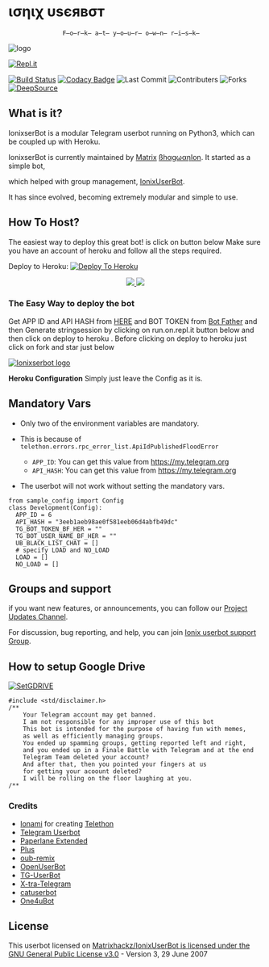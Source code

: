  
# ισηιχ υѕєявσт 
                   F̶o̶r̶k̶ a̶t̶ y̶o̶u̶r̶ o̶w̶n̶ r̶i̶s̶k̶

![logo](https://telegra.ph/file/9f89cca30e7289fe9399f.jpg)

[![Repl.it](https://img.shields.io/badge/REPL%20RUN-Run%20Online-blue.svg)](https://generatestringsession-1.matrixhackz.repl.run/)
 

[![Build Status](https://travis-ci.com/WolfGangIndia/WolfUserBot.svg?branch=sql-extended)](https://travis-ci.com/WolfGangIndia/WolfUserBot) [![Codacy Badge](https://app.codacy.com/project/badge/Grade/38fee611df7c4312be63a15cad64a50a)](https://www.codacy.com/manual/WolfGangIndia/WolfUserBot?utm_source=github.com&amp;utm_medium=referral&amp;utm_content=WolfGangIndia/WolfUserBot&amp;utm_campaign=Badge_Grade) ![Last Commit](https://img.shields.io/github/last-commit/WolfGangIndia/WolfUserBot) ![Contributers](https://img.shields.io/github/contributors/WolfGangIndia/WolfUserBot) ![Forks](https://img.shields.io/github/forks/WolfGangIndia/WolfUserBot)
<a href="https://deepsource.io/gh/WolfGangIndia/WolfUserBot/?ref=repository-badge" target="_blank"><img alt="DeepSource" title="DeepSource" src="https://static.deepsource.io/deepsource-badge-light-mini.svg"></a>

## What is it?

IonixserBot is a modular Telegram userbot running on Python3, which can be coupled up with Heroku.

IonixserBot is currently maintained by [Matrix](https://t.me/matrix_hackxz) [ßhαgωαη](https://t.me/devil0707)[Ion](http://t.me/Paranormal_s). It started as a simple bot,

which helped with group management, [IonixUserBot](https://github.com/matrixhackz/ionixuserbot).

It has since evolved, becoming extremely modular and simple to use.

## How To Host?

The easiest way to deploy this great bot! is click on button below
Make sure you have an account of heroku and follow all the steps required.

Deploy to Heroku:
[![Deploy To Heroku](https://www.herokucdn.com/deploy/button.svg)](https://heroku.com/deploy?template=https://github.com/matrixhackz/ionixuserbot)
<p align="center">
  <a href="https://github.com/matrixhakcz/inoinxuserbot">
    <img src="https://img.shields.io/github/forks/WolfGangIndia/WolfUserBot?label=Fork&style=social">
    
  </a>
  <a href="https://github.com/matrixhackz/ionixuserbot">
    <img src="https://img.shield/matrixhackz/Ionixuserbot?style=social">
  </a>
</p>

### The Easy Way to deploy the bot
Get APP ID and API HASH from [HERE](https://my.telegram.org) and BOT TOKEN from [Bot Father](https://t.me/botfather) and then Generate stringsession by clicking on run.on.repl.it button below and then click on deploy to heroku . Before clicking on deploy to heroku just click on fork and star just below


[![Ionixserbot logo](https://telegra.ph/file/9f89cca30e7289fe9399f.jpg)](https://heroku.com/deploy)


**Heroku Configuration**
Simply just leave the Config as it is.

## Mandatory Vars

- Only two of the environment variables are mandatory.
- This is because of `telethon.errors.rpc_error_list.ApiIdPublishedFloodError`

    - `APP_ID`:   You can get this value from https://my.telegram.org
    - `API_HASH`:   You can get this value from https://my.telegram.org

- The userbot will not work without setting the mandatory vars.

```python3
from sample_config import Config
class Development(Config):
  APP_ID = 6
  API_HASH = "3eeb1aeb98ae0f581eeb06d4abfb49dc"
  TG_BOT_TOKEN_BF_HER = ""
  TG_BOT_USER_NAME_BF_HER = ""
  UB_BLACK_LIST_CHAT = []
  # specify LOAD and NO_LOAD
  LOAD = []
  NO_LOAD = []
```
## Groups and support

if you want new features, or announcements, you can follow our [Project Updates Channel](https://t.me/ionix_updates).

For discussion, bug reporting, and help, you can join [Ionix userbot support Group](https://t.me/Ionix_support).

## How to setup Google Drive
[![SetGDRIVE](https://telegra.ph/file/fde15d05e4bde3448b01a.png)](https://telegra.ph/How-To-Setup-Google-Drive-04-03)


```
#include <std/disclaimer.h>
/**
    Your Telegram account may get banned.
    I am not responsible for any improper use of this bot
    This bot is intended for the purpose of having fun with memes,
    as well as efficiently managing groups.
    You ended up spamming groups, getting reported left and right,
    and you ended up in a Finale Battle with Telegram and at the end
    Telegram Team deleted your account?
    And after that, then you pointed your fingers at us
    for getting your acoount deleted?
    I will be rolling on the floor laughing at you.
/**
```
### Credits

- [lonami](https://lonami.dev) for creating [Telethon](https://github.com/lonamiwebs/Telethon)
- [Telegram Userbot](https://github.com/RaphielGang/Telegram-UserBot)
- [Paperlane Extended](https://github.com/AvinashReddy3108/PaperplaneExtended)
- [Plus](https://github.com/amitsharma123234/Plus)
- [oub-remix](https://github.com/sahyam2019/oub-remix)
- [OpenUserBot](https://github.com/mkaraniya/OpenUserBot)
- [TG-UserBot](https://github.com/TG-UserBot/TG-UserBot)
- [X-tra-Telegram](https://github.com/Dark-Princ3/X-tra-Telegram)
- [catuserbot](https://github.com/sandy1709/catuserbot)
- [One4uBot](https://github.com/MoveAngel/One4uBot)

## License

This userbot licensed on [Matrixhackz/IonixUserBot is licensed under the GNU General Public License v3.0](https://github.com/WolfGangIndia/WolfUserBot/blob/master/LICENSE) - Version 3, 29 June 2007
